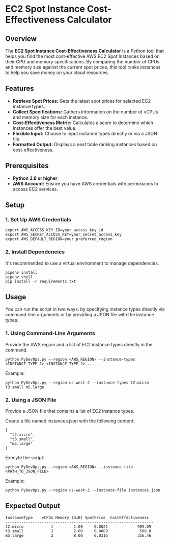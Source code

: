 # EC2 Spot Instance Cost-Effectiveness Calculator

## Overview

The **EC2 Spot Instance Cost-Effectiveness Calculator** is a Python tool that helps you find the most cost-effective AWS EC2 Spot Instances based on their CPU and memory specifications. By comparing the number of CPUs and memory size against the current spot prices, this tool ranks instances to help you save money on your cloud resources.

## Features

- **Retrieve Spot Prices:** Gets the latest spot prices for selected EC2 instance types.
- **Collect Specifications:** Gathers information on the number of vCPUs and memory size for each instance.
- **Cost-Effectiveness Metric:** Calculates a score to determine which instances offer the best value.
- **Flexible Input:** Choose to input instance types directly or via a JSON file.
- **Formatted Output:** Displays a neat table ranking instances based on cost-effectiveness.

## Prerequisites

- **Python 3.8 or higher**
- **AWS Account:** Ensure you have AWS credentials with permissions to access EC2 services.

## Setup

### 1. Set Up AWS Credentials

```
export AWS_ACCESS_KEY_ID=your_access_key_id
export AWS_SECRET_ACCESS_KEY=your_secret_access_key
export AWS_DEFAULT_REGION=your_preferred_region
```

### 2.  Install Dependencies

It's recommended to use a virtual environment to manage dependencies.

```
pipenv install
pipenv shell
pip install -r requirements.txt
```

## Usage

You can run the script in two ways: by specifying instance types directly via command-line arguments or by providing a JSON file with the instance types.

### 1. Using Command-Line Arguments
Provide the AWS region and a list of EC2 instance types directly in the command.

```
python PyDevOps.py --region <AWS_REGION> --instance-types <INSTANCE_TYPE_1> <INSTANCE_TYPE_2> ...
```

Example:
```
python PyDevOps.py --region us-west-2 --instance-types t2.micro t3.small m5.large
```

### 2. Using a JSON File
Provide a JSON file that contains a list of EC2 instance types.

Create a file named instances.json with the following content:

```
[
  "t2.micro",
  "t3.small",
  "m5.large"
]
```

Execyte the script:
```
python PyDevOps.py --region <AWS_REGION> --instance-file <PATH_TO_JSON_FILE>
```

Example:
```
python PyDevOps.py --region us-west-2 --instance-file instances.json
```

## Expected Output

```
InstanceType    vCPUs Memory (GiB) SpotPrice  CostEffectiveness 
-----------------------------------------------------------------
t2.micro            1         1.00     0.0022             909.09
t3.small            2         2.00     0.0080              500.0
m5.large            2         8.00     0.0316             316.46
```


